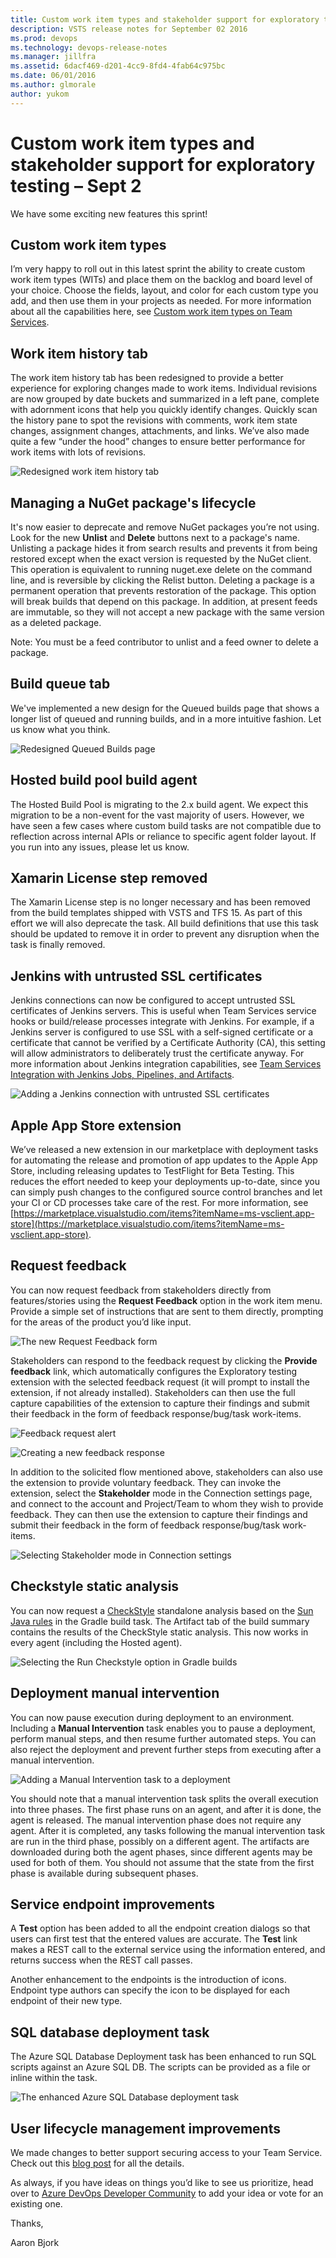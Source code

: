 ```yaml
---
title: Custom work item types and stakeholder support for exploratory testing – Sept 2
description: VSTS release notes for September 02 2016
ms.prod: devops
ms.technology: devops-release-notes
ms.manager: jillfra
ms.assetid: 6dacf469-d201-4cc9-8fd4-4fab64c975bc
ms.date: 06/01/2016
ms.author: glmorale
author: yukom
---
```


# Custom work item types and stakeholder support for exploratory testing – Sept 2

We have some exciting new features this sprint!

## Custom work item types

I’m very happy to roll out in this latest sprint the ability to create custom work item types (WITs) and place them on the backlog and board level of your choice. Choose the fields, layout, and color for each custom type you add, and then use them in your projects as needed. For more information about all the capabilities here, see [Custom work item types on Team Services](https://blogs.msdn.microsoft.com/visualstudioalm/?p=20935).

## Work item history tab

The work item history tab has been redesigned to provide a better experience for exploring changes made to work items. Individual revisions are now grouped by date buckets and summarized in a left pane, complete with adornment icons that help you quickly identify changes. Quickly scan the history pane to spot the revisions with comments, work item state changes, assignment changes, attachments, and links. We’ve also made quite a few “under the hood” changes to ensure better performance for work items with lots of revisions.

![Redesigned work item history tab](_img/9_02_01.png)

## Managing a NuGet package's lifecycle

It's now easier to deprecate and remove NuGet packages you’re not using. Look for the new **Unlist** and **Delete** buttons next to a package's name. Unlisting a package hides it from search results and prevents it from being restored except when the exact version is requested by the NuGet client. This operation is equivalent to running nuget.exe delete on the command line, and is reversible by clicking the Relist button. Deleting a package is a permanent operation that prevents restoration of the package. This option will break builds that depend on this package. In addition, at present feeds are immutable, so they will not accept a new package with the same version as a deleted package.

Note: You must be a feed contributor to unlist and a feed owner to delete a package.

## Build queue tab

We've implemented a new design for the Queued builds page that shows a longer list of queued and running builds, and in a more intuitive fashion. Let us know what you think.

![Redesigned Queued Builds page](_img/9_02_02.png)

## Hosted build pool build agent

The Hosted Build Pool is migrating to the 2.x build agent. We expect this migration to be a non-event for the vast majority of users. However, we have seen a few cases where custom build tasks are not compatible due to reflection across internal APIs or reliance to specific agent folder layout. If you run into any issues, please let us know.

## Xamarin License step removed

The Xamarin License step is no longer necessary and has been removed from the build templates shipped with VSTS and TFS 15. As part of this effort we will also deprecate the task. All build definitions that use this task should be updated to remove it in order to prevent any disruption when the task is finally removed.

## Jenkins with untrusted SSL certificates

Jenkins connections can now be configured to accept untrusted SSL certificates of Jenkins servers. This is useful when Team Services service hooks or build/release processes integrate with Jenkins. For example, if a Jenkins server is configured to use SSL with a self-signed certificate or a certificate that cannot be verified by a Certificate Authority (CA), this setting will allow administrators to deliberately trust the certificate anyway. For more information about Jenkins integration capabilities, see [Team Services Integration with Jenkins Jobs, Pipelines, and Artifacts](https://blogs.msdn.microsoft.com/visualstudioalm/2016/08/18/tfs-integration-jenkins-jobs-pipelines-artifacts/).

![Adding a Jenkins connection with untrusted SSL certificates](_img/9_02_03.png)

## Apple App Store extension

We’ve released a new extension in our marketplace with deployment tasks for automating the release and promotion of app updates to the Apple App Store, including releasing updates to TestFlight for Beta Testing. This reduces the effort needed to keep your deployments up-to-date, since you can simply push changes to the configured source control branches and let your CI or CD processes take care of the rest. For more information, see [https://marketplace.visualstudio.com/items?itemName=ms-vsclient.app-store](https://marketplace.visualstudio.com/items?itemName=ms-vsclient.app-store).

## Request feedback

You can now request feedback from stakeholders directly from features/stories using the **Request Feedback** option in the work item menu. Provide a simple set of instructions that are sent to them directly, prompting for the areas of the product you’d like input.

![The new Request Feedback form](_img/9_02_04.png)

Stakeholders can respond to the feedback request by clicking the **Provide feedback** link, which automatically configures the Exploratory testing extension with the selected feedback request (it will prompt to install the extension, if not already installed). Stakeholders can then use the full capture capabilities of the extension to capture their findings and submit their feedback in the form of feedback response/bug/task work-items.

![Feedback request alert](_img/9_02_05.png)

![Creating a new feedback response](_img/9_02_06.png)

In addition to the solicited flow mentioned above, stakeholders can also use the extension to provide voluntary feedback. They can invoke the extension, select the **Stakeholder** mode in the Connection settings page, and connect to the account and Project/Team to whom they wish to provide feedback. They can then use the extension to capture their findings and submit their feedback in the form of feedback response/bug/task work-items.

![Selecting Stakeholder mode in Connection settings](_img/9_02_07.png)

## Checkstyle static analysis

You can now request a [CheckStyle](https://docs.gradle.org/current/userguide/checkstyle_plugin.html) standalone analysis based on the [Sun Java rules](https://raw.githubusercontent.com/checkstyle/checkstyle/checkstyle-6.1.1/sun_checks.xml) in the Gradle build task. The Artifact tab of the build summary contains the results of the CheckStyle static analysis. This now works in every agent (including the Hosted agent).

![Selecting the Run Checkstyle option in Gradle builds](_img/9_02_08.png)

## Deployment manual intervention

You can now pause execution during deployment to an environment. Including a **Manual Intervention** task enables you to pause a deployment, perform manual steps, and then resume further automated steps. You can also reject the deployment and prevent further steps from executing after a manual intervention.

![Adding a Manual Intervention task to a deployment](_img/9_02_09.png)

You should note that a manual intervention task splits the overall execution into three phases. The first phase runs on an agent, and after it is done, the agent is released. The manual intervention phase does not require any agent. After it is completed, any tasks following the manual intervention task are run in the third phase, possibly on a different agent. The artifacts are downloaded during both the agent phases, since different agents may be used for both of them. You should not assume that the state from the first phase is available during subsequent phases.

## Service endpoint improvements

A **Test** option has been added to all the endpoint creation dialogs so that users can first test that the entered values are accurate. The **Test** link makes a REST call to the external service using the information entered, and returns success when the REST call passes.

Another enhancement to the endpoints is the introduction of icons. Endpoint type authors can specify the icon to be displayed for each endpoint of their new type.

## SQL database deployment task

The Azure SQL Database Deployment task has been enhanced to run SQL scripts against an Azure SQL DB. The scripts can be provided as a file or inline within the task.

![The enhanced Azure SQL Database deployment task](_img/9_02_10.png)

## User lifecycle management improvements

We made changes to better support securing access to your Team Service. Check out this [blog post](https://blogs.msdn.microsoft.com/visualstudioalm/2016/08/23/user-lifecycle-management-improvements-in-visual-studio-team-services/) for all the details.

As always, if you have ideas on things you’d like to see us prioritize, head over to [Azure DevOps Developer Community](https://developercommunity.visualstudio.com/spaces/21/index.html) to add your idea or vote for an existing one.

Thanks,

Aaron Bjork
